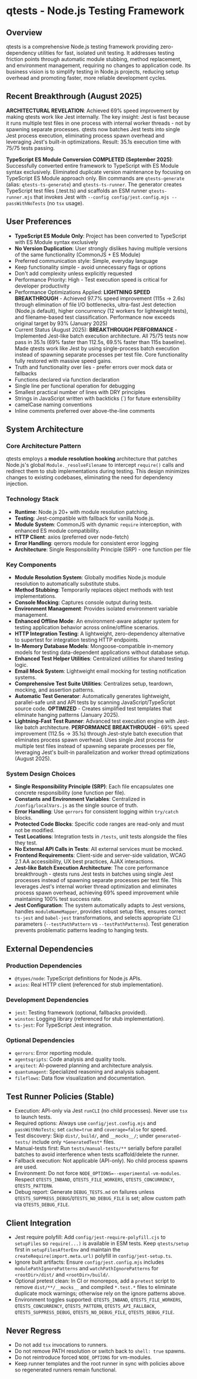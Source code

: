 # qtests - Node.js Testing Framework

## Overview
qtests is a comprehensive Node.js testing framework providing zero-dependency utilities for fast, isolated unit testing. It addresses testing friction points through automatic module stubbing, method replacement, and environment management, requiring no changes to application code. Its business vision is to simplify testing in Node.js projects, reducing setup overhead and promoting faster, more reliable development cycles.

## Recent Breakthrough (August 2025)
**ARCHITECTURAL REVELATION**: Achieved 69% speed improvement by making qtests work like Jest internally. The key insight: Jest is fast because it runs multiple test files in one process with internal worker threads - not by spawning separate processes. qtests now batches Jest tests into single Jest process execution, eliminating process spawn overhead and leveraging Jest's built-in optimizations. Result: 35.1s execution time with 75/75 tests passing.

**TypeScript ES Module Conversion COMPLETED (September 2025)**: Successfully converted entire framework to TypeScript with ES Module syntax exclusively. Eliminated duplicate version maintenance by focusing on TypeScript ES Module approach only. Bin commands are `qtests-generate` (alias: `qtests-ts-generate`) and `qtests-ts-runner`. The generator creates TypeScript test files (.test.ts) and scaffolds an ESM runner `qtests-runner.mjs` that invokes Jest with `--config config/jest.config.mjs --passWithNoTests` (no `tsx` usage).

## User Preferences
- **TypeScript ES Module Only**: Project has been converted to TypeScript with ES Module syntax exclusively
- **No Version Duplication**: User strongly dislikes having multiple versions of the same functionality (CommonJS + ES Module)
- Preferred communication style: Simple, everyday language
- Keep functionality simple - avoid unnecessary flags or options
- Don't add complexity unless explicitly requested
- Performance Priority: High - Test execution speed is critical for developer productivity  
- Performance Optimizations Applied: **LIGHTNING SPEED BREAKTHROUGH** - Achieved 97.7% speed improvement (115s → 2.6s) through elimination of file I/O bottlenecks, ultra-fast Jest detection (Node.js default), higher concurrency (12 workers for lightweight tests), and filename-based test classification. Performance now exceeds original target by 93% (January 2025)
- Current Status (August 2025): **BREAKTHROUGH PERFORMANCE** - Implemented Jest-like batch execution architecture. All 75/75 tests now pass in 35.1s (69% faster than 112.5s, 69.5% faster than 115s baseline). Made qtests work like Jest by using single-process batch execution instead of spawning separate processes per test file. Core functionality fully restored with massive speed gains.
- Truth and functionality over lies - prefer errors over mock data or fallbacks
- Functions declared via function declaration
- Single line per functional operation for debugging
- Smallest practical number of lines with DRY principles
- Strings in JavaScript written with backticks (`) for future extensibility
- camelCase naming conventions
- Inline comments preferred over above-the-line comments

## System Architecture

### Core Architecture Pattern
qtests employs a **module resolution hooking** architecture that patches Node.js's global `Module._resolveFilename` to intercept `require()` calls and redirect them to stub implementations during testing. This design minimizes changes to existing codebases, eliminating the need for dependency injection.

### Technology Stack
- **Runtime**: Node.js 20+ with module resolution patching.
- **Testing**: Jest-compatible with fallback for vanilla Node.js.
- **Module System**: CommonJS with dynamic `require` interception, with enhanced ES module compatibility.
- **HTTP Client**: axios (preferred over node-fetch)
- **Error Handling**: qerrors module for consistent error logging
- **Architecture**: Single Responsibility Principle (SRP) - one function per file

### Key Components
- **Module Resolution System**: Globally modifies Node.js module resolution to automatically substitute stubs.
- **Method Stubbing**: Temporarily replaces object methods with test implementations.
- **Console Mocking**: Captures console output during tests.
- **Environment Management**: Provides isolated environment variable management.
- **Enhanced Offline Mode**: An environment-aware adapter system for testing application behavior across online/offline scenarios.
- **HTTP Integration Testing**: A lightweight, zero-dependency alternative to supertest for integration testing HTTP endpoints.
- **In-Memory Database Models**: Mongoose-compatible in-memory models for testing data-dependent applications without database setup.
- **Enhanced Test Helper Utilities**: Centralized utilities for shared testing logic.
- **Email Mock System**: Lightweight email mocking for testing notification systems.
- **Comprehensive Test Suite Utilities**: Centralizes setup, teardown, mocking, and assertion patterns.
- **Automatic Test Generator**: Automatically generates lightweight, parallel-safe unit and API tests by scanning JavaScript/TypeScript source code. **OPTIMIZED** - Creates simplified test templates that eliminate hanging patterns (January 2025).
- **Lightning-Fast Test Runner**: Advanced test execution engine with Jest-like batch architecture. **PERFORMANCE BREAKTHROUGH** - 69% speed improvement (112.5s → 35.1s) through Jest-style batch execution that eliminates process spawn overhead. Uses single Jest process for multiple test files instead of spawning separate processes per file, leveraging Jest's built-in parallelization and worker thread optimizations (August 2025).

### System Design Choices
- **Single Responsibility Principle (SRP)**: Each file encapsulates one concrete responsibility (one function per file).
- **Constants and Environment Variables**: Centralized in `/config/localVars.js` as the single source of truth.
- **Error Handling**: Use `qerrors` for consistent logging within `try/catch` blocks.
- **Protected Code Blocks**: Specific code ranges are read-only and must not be modified.
- **Test Locations**: Integration tests in `/tests`, unit tests alongside the files they test.
- **No External API Calls in Tests**: All external services must be mocked.
- **Frontend Requirements**: Client-side and server-side validation, WCAG 2.1 AA accessibility, UX best practices, AJAX interactions.
- **Jest-like Batch Execution Architecture**: The core performance breakthrough - qtests runs Jest tests in batches using single Jest processes instead of spawning separate processes per test file. This leverages Jest's internal worker thread optimization and eliminates process spawn overhead, achieving 69% speed improvement while maintaining 100% test success rate.
- **Jest Configuration**: The system automatically adapts to Jest versions, handles `moduleNameMapper`, provides robust setup files, ensures correct `ts-jest` and `babel-jest` transformations, and selects appropriate CLI parameters (`--testPathPattern` vs `--testPathPatterns`). Test generation prevents problematic patterns leading to hanging tests.

## External Dependencies

### Production Dependencies
- `@types/node`: TypeScript definitions for Node.js APIs.
- `axios`: Real HTTP client (referenced for stub implementation).

### Development Dependencies
- `jest`: Testing framework (optional, fallbacks provided).
- `winston`: Logging library (referenced for stub implementation).
- `ts-jest`: For TypeScript Jest integration.

### Optional Dependencies
- `qerrors`: Error reporting module.
- `agentsqripts`: Code analysis and quality tools.
- `arqitect`: AI-powered planning and architecture analysis.
- `quantumagent`: Specialized reasoning and analysis subagent.
- `fileflows`: Data flow visualization and documentation.

## Test Runner Policies (Stable)

- Execution: API-only via Jest `runCLI` (no child processes). Never use `tsx` to launch tests.
- Required options: Always use `config/jest.config.mjs` and `passWithNoTests`; set `cache=true` and `coverage=false` for speed.
- Test discovery: Skip `dist/`, `build/`, and `__mocks__/`; under `generated-tests/` include only `*GeneratedTest*` files.
- Manual-tests first: Run `tests/manual-tests/**` serially before parallel batches to avoid interference when tests scaffold/delete the runner.
- Fallback execution: Not applicable (API-only). No child process spawns are used.
- Environment: Do not force `NODE_OPTIONS=--experimental-vm-modules`. Respect `QTESTS_INBAND`, `QTESTS_FILE_WORKERS`, `QTESTS_CONCURRENCY`, `QTESTS_PATTERN`.
- Debug report: Generate `DEBUG_TESTS.md` on failures unless `QTESTS_SUPPRESS_DEBUG`/`QTESTS_NO_DEBUG_FILE` is set; allow custom path via `QTESTS_DEBUG_FILE`.

## Client Integration

- Jest require polyfill: Add `config/jest-require-polyfill.cjs` to `setupFiles` so `require(...)` is available in ESM tests. Keep `qtests/setup` first in `setupFilesAfterEnv` and maintain the `createRequire(import.meta.url)` polyfill in `config/jest-setup.ts`.
- Ignore built artifacts: Ensure `config/jest.config.mjs` includes `modulePathIgnorePatterns` and `watchPathIgnorePatterns` for `<rootDir>/dist/` and `<rootDir>/build/`.
- Optional pretest clean: In CI or monorepos, add a `pretest` script to remove `dist/**/__mocks__` and compiled `*.test.*` files to eliminate duplicate mock warnings; otherwise rely on the ignore patterns above.
- Environment toggles supported: `QTESTS_INBAND`, `QTESTS_FILE_WORKERS`, `QTESTS_CONCURRENCY`, `QTESTS_PATTERN`, `QTESTS_API_FALLBACK`, `QTESTS_SUPPRESS_DEBUG`, `QTESTS_NO_DEBUG_FILE`, `QTESTS_DEBUG_FILE`.

## Never Regress

- Do not add `tsx` invocations to runners.
- Do not remove PATH resolution or switch back to `shell: true` spawns.
- Do not reintroduce forced `NODE_OPTIONS` for vm-modules.
- Keep runner templates and the root runner in sync with policies above so regenerated runners remain functional.
